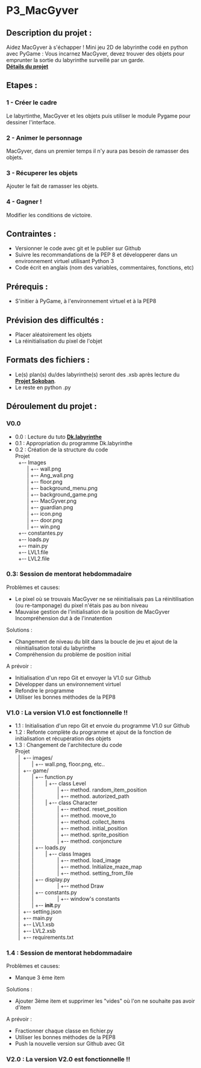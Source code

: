 # P3_MacGyver

## Description du projet :
Aidez MacGyver à s'échapper !
Mini jeu 2D de labyrinthe codé en python avec PyGame :
Vous incarnez MacGyver, devez trouver des objets pour emprunter la sortie du labyrinthe surveillé par un garde.  
[**Détails du projet**](https://openclassrooms.com/projects/aidez-macgyver-a-sechapper)

## Etapes :
### 1 - Créer le cadre 
Le labyrtinthe, MacGyver et les objets puis utiliser le module Pygame pour dessiner l'interface.
### 2 - Animer le personnage 
MacGyver, dans un premier temps il n'y aura pas besoin de ramasser des objets.
### 3 - Récuperer les objets 
Ajouter le fait de ramasser les objets.
### 4 - Gagner ! 
Modifier les conditions de victoire.

## Contraintes :
- Versionner le code avec git et le publier sur Github  
- Suivre les recommandations de la PEP 8 et développerer dans un environnement virtuel utilisant Python 3  
- Code écrit en anglais (nom des variables, commentaires, fonctions, etc)

## Prérequis :
- S'initier à PyGame, à l'environnement virtuel et à la PEP8

## Prévision des difficultés :
- Placer aléatoirement les objets 
- La réinitialisation du pixel de l'objet

## Formats des fichiers :
- Le(s) plan(s) du/des labyrinthe(s) seront des .xsb après lecture du [**Projet Sokoban**](https://chamilo.univ-grenoble-alpes.fr/courses/IUT1RT1M2109/document/1718-Sokoban/build/index.html).
- Le reste en python .py

## Déroulement du projet :

### V0.0
- 0.0 : Lecture du tuto [**Dk.labyrinthe**](http://sdz.tdct.org/sdz/interface-graphique-pygame-pour-python.html)
- 0.1 : Appropriation du programme Dk.labyrinthe
- 0.2 : Création de la structure du code  
  Projet  
&nbsp;&nbsp;+-- Images  
&nbsp;&nbsp;&nbsp;&nbsp;&nbsp;&nbsp;&nbsp;&nbsp;|     +-- wall.png  
&nbsp;&nbsp;&nbsp;&nbsp;&nbsp;&nbsp;&nbsp;&nbsp;|     +-- Ang_wall.png  
&nbsp;&nbsp;&nbsp;&nbsp;&nbsp;&nbsp;&nbsp;&nbsp;|     +-- floor.png  
&nbsp;&nbsp;&nbsp;&nbsp;&nbsp;&nbsp;&nbsp;&nbsp;|     +-- background_menu.png  
&nbsp;&nbsp;&nbsp;&nbsp;&nbsp;&nbsp;&nbsp;&nbsp;|     +-- background_game.png  
&nbsp;&nbsp;&nbsp;&nbsp;&nbsp;&nbsp;&nbsp;&nbsp;|     +-- MacGyver.png  
&nbsp;&nbsp;&nbsp;&nbsp;&nbsp;&nbsp;&nbsp;&nbsp;|     +-- guardian.png  
&nbsp;&nbsp;&nbsp;&nbsp;&nbsp;&nbsp;&nbsp;&nbsp;|     +-- icon.png  
&nbsp;&nbsp;&nbsp;&nbsp;&nbsp;&nbsp;&nbsp;&nbsp;|     +-- door.png  
&nbsp;&nbsp;&nbsp;&nbsp;&nbsp;&nbsp;&nbsp;&nbsp;|     +-- win.png  
&nbsp;&nbsp;+--   constantes.py  
&nbsp;&nbsp;+--   loads.py  
&nbsp;&nbsp;+--   main.py  
&nbsp;&nbsp;+--   LVL1.file  
&nbsp;&nbsp;+--   LVL2.file  

### 0.3: Session de mentorat hebdommadaire  

Problèmes et causes:
- Le pixel où se trouvais MacGyver ne se réinitialisais pas
  La réinitilisation (ou re-tamponage) du pixel n'étais pas au bon niveau
- Mauvaise gestion de l'initialisation de la position de MacGyver
  Incompréhension dut à de l'innatention

Solutions :
- Changement de niveau du blit dans la boucle de jeu et ajout de la réinitialisation total du labyrinthe
- Compréhension du problème de position initial

A prévoir :

- Initialisation d'un repo Git et envoyer la V1.0 sur Github
- Développer dans un environnement virtuel
- Refondre le programme
- Utiliser les bonnes méthodes de la PEP8

### V1.0 : La version V1.0 est fonctionnelle !! 

- 1.1 : Initialisation d'un repo Git et envoie du programme V1.0 sur Github  
- 1.2 : Refonte complète du programme et ajout de la fonction de initialisation et récupération des objets  
- 1.3 : Changement de l'architecture du code  
  Projet  
&nbsp;&nbsp;|&nbsp;&nbsp;+-- images/  
&nbsp;&nbsp;|&nbsp;&nbsp;&nbsp;&nbsp;&nbsp;&nbsp;&nbsp;&nbsp;|     +-- wall.png, floor.png, etc..  
&nbsp;&nbsp;|&nbsp;&nbsp;+-- game/  
&nbsp;&nbsp;|&nbsp;&nbsp;&nbsp;&nbsp;&nbsp;&nbsp;&nbsp;&nbsp;|     +-- function.py  
&nbsp;&nbsp;|&nbsp;&nbsp;&nbsp;&nbsp;&nbsp;&nbsp;&nbsp;&nbsp;|&nbsp;&nbsp;&nbsp;&nbsp;&nbsp;&nbsp;&nbsp;&nbsp;|     +-- class Level  
&nbsp;&nbsp;|&nbsp;&nbsp;&nbsp;&nbsp;&nbsp;&nbsp;&nbsp;&nbsp;|&nbsp;&nbsp;&nbsp;&nbsp;&nbsp;&nbsp;&nbsp;&nbsp;&nbsp;&nbsp;&nbsp;&nbsp;&nbsp;&nbsp;&nbsp;&nbsp;|     +-- method. random_item_position  
&nbsp;&nbsp;|&nbsp;&nbsp;&nbsp;&nbsp;&nbsp;&nbsp;&nbsp;&nbsp;|&nbsp;&nbsp;&nbsp;&nbsp;&nbsp;&nbsp;&nbsp;&nbsp;&nbsp;&nbsp;&nbsp;&nbsp;&nbsp;&nbsp;&nbsp;&nbsp;|     +-- method. autorized_path  
&nbsp;&nbsp;|&nbsp;&nbsp;&nbsp;&nbsp;&nbsp;&nbsp;&nbsp;&nbsp;|&nbsp;&nbsp;&nbsp;&nbsp;&nbsp;&nbsp;&nbsp;&nbsp;|     +-- class Character  
&nbsp;&nbsp;|&nbsp;&nbsp;&nbsp;&nbsp;&nbsp;&nbsp;&nbsp;&nbsp;|&nbsp;&nbsp;&nbsp;&nbsp;&nbsp;&nbsp;&nbsp;&nbsp;&nbsp;&nbsp;&nbsp;&nbsp;&nbsp;&nbsp;&nbsp;&nbsp;|     +-- method. reset_position  
&nbsp;&nbsp;|&nbsp;&nbsp;&nbsp;&nbsp;&nbsp;&nbsp;&nbsp;&nbsp;|&nbsp;&nbsp;&nbsp;&nbsp;&nbsp;&nbsp;&nbsp;&nbsp;&nbsp;&nbsp;&nbsp;&nbsp;&nbsp;&nbsp;&nbsp;&nbsp;|     +-- method. moove_to  
&nbsp;&nbsp;|&nbsp;&nbsp;&nbsp;&nbsp;&nbsp;&nbsp;&nbsp;&nbsp;|&nbsp;&nbsp;&nbsp;&nbsp;&nbsp;&nbsp;&nbsp;&nbsp;&nbsp;&nbsp;&nbsp;&nbsp;&nbsp;&nbsp;&nbsp;&nbsp;|     +-- method. collect_items  
&nbsp;&nbsp;|&nbsp;&nbsp;&nbsp;&nbsp;&nbsp;&nbsp;&nbsp;&nbsp;|&nbsp;&nbsp;&nbsp;&nbsp;&nbsp;&nbsp;&nbsp;&nbsp;&nbsp;&nbsp;&nbsp;&nbsp;&nbsp;&nbsp;&nbsp;&nbsp;|     +-- method. initial_position  
&nbsp;&nbsp;|&nbsp;&nbsp;&nbsp;&nbsp;&nbsp;&nbsp;&nbsp;&nbsp;|&nbsp;&nbsp;&nbsp;&nbsp;&nbsp;&nbsp;&nbsp;&nbsp;&nbsp;&nbsp;&nbsp;&nbsp;&nbsp;&nbsp;&nbsp;&nbsp;|     +-- method. sprite_position  
&nbsp;&nbsp;|&nbsp;&nbsp;&nbsp;&nbsp;&nbsp;&nbsp;&nbsp;&nbsp;|&nbsp;&nbsp;&nbsp;&nbsp;&nbsp;&nbsp;&nbsp;&nbsp;&nbsp;&nbsp;&nbsp;&nbsp;&nbsp;&nbsp;&nbsp;&nbsp;|     +-- method. conjoncture  
&nbsp;&nbsp;|&nbsp;&nbsp;&nbsp;&nbsp;&nbsp;&nbsp;&nbsp;&nbsp;|     +-- loads.py  
&nbsp;&nbsp;|&nbsp;&nbsp;&nbsp;&nbsp;&nbsp;&nbsp;&nbsp;&nbsp;|&nbsp;&nbsp;&nbsp;&nbsp;&nbsp;&nbsp;&nbsp;&nbsp;|     +-- class Images  
&nbsp;&nbsp;|&nbsp;&nbsp;&nbsp;&nbsp;&nbsp;&nbsp;&nbsp;&nbsp;|&nbsp;&nbsp;&nbsp;&nbsp;&nbsp;&nbsp;&nbsp;&nbsp;&nbsp;&nbsp;&nbsp;&nbsp;&nbsp;&nbsp;&nbsp;&nbsp;|     +-- method. load_image  
&nbsp;&nbsp;|&nbsp;&nbsp;&nbsp;&nbsp;&nbsp;&nbsp;&nbsp;&nbsp;|&nbsp;&nbsp;&nbsp;&nbsp;&nbsp;&nbsp;&nbsp;&nbsp;&nbsp;&nbsp;&nbsp;&nbsp;&nbsp;&nbsp;&nbsp;&nbsp;|     +-- method. Initialize_maze_map   
&nbsp;&nbsp;|&nbsp;&nbsp;&nbsp;&nbsp;&nbsp;&nbsp;&nbsp;&nbsp;|&nbsp;&nbsp;&nbsp;&nbsp;&nbsp;&nbsp;&nbsp;&nbsp;&nbsp;&nbsp;&nbsp;&nbsp;&nbsp;&nbsp;&nbsp;&nbsp;|     +-- method. setting_from_file  
&nbsp;&nbsp;|&nbsp;&nbsp;&nbsp;&nbsp;&nbsp;&nbsp;&nbsp;&nbsp;|     +-- display.py  
&nbsp;&nbsp;|&nbsp;&nbsp;&nbsp;&nbsp;&nbsp;&nbsp;&nbsp;&nbsp;|&nbsp;&nbsp;&nbsp;&nbsp;&nbsp;&nbsp;&nbsp;&nbsp;&nbsp;&nbsp;&nbsp;&nbsp;&nbsp;&nbsp;&nbsp;&nbsp;|     +-- method Draw   
&nbsp;&nbsp;|&nbsp;&nbsp;&nbsp;&nbsp;&nbsp;&nbsp;&nbsp;&nbsp;|     +-- constants.py  
&nbsp;&nbsp;|&nbsp;&nbsp;&nbsp;&nbsp;&nbsp;&nbsp;&nbsp;&nbsp;|&nbsp;&nbsp;&nbsp;&nbsp;&nbsp;&nbsp;&nbsp;&nbsp;&nbsp;&nbsp;&nbsp;&nbsp;&nbsp;&nbsp;&nbsp;&nbsp;|     +-- window's constants  
&nbsp;&nbsp;|&nbsp;&nbsp;&nbsp;&nbsp;&nbsp;&nbsp;&nbsp;&nbsp;|     +-- __init__.py  
&nbsp;&nbsp;|&nbsp;&nbsp;+-- setting.json  
&nbsp;&nbsp;|&nbsp;&nbsp;+-- main.py  
&nbsp;&nbsp;|&nbsp;&nbsp;+-- LVL1.xsb  
&nbsp;&nbsp;|&nbsp;&nbsp;+-- LVL2.xsb  
&nbsp;&nbsp;|&nbsp;&nbsp;+-- requirements.txt  

### 1.4 : Session de mentorat hebdommadaire  

Problèmes et causes:  
- Manque 3 ème item
  
Solutions :
- Ajouter 3ème item et supprimer les "vides" où l'on ne souhaite pas avoir d'item
  
A prévoir :  
- Fractionner chaque classe en fichier.py
- Utiliser les bonnes méthodes de la PEP8
- Push la nouvelle version sur Github avec Git

### V2.0 : La version V2.0 est fonctionnelle !! 





